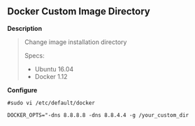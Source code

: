 ## Docker Custom Image Directory

**Description**

> Change image installation directory
>
> Specs:
>
> * Ubuntu 16.04
> * Docker 1.12

**Configure**

```
#sudo vi /etc/default/docker

DOCKER_OPTS="-dns 8.8.8.8 -dns 8.8.4.4 -g /your_custom_dir
```



